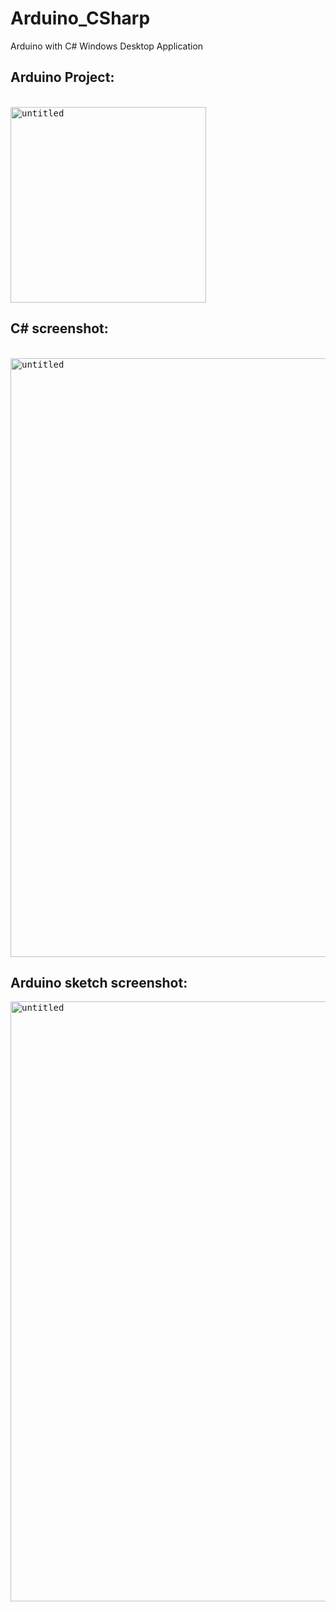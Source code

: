 # Arduino_CSharp
Arduino with C# Windows Desktop Application

<h2>Arduino Project:</h2>
<br>
<kbd>
<img width="313" alt="untitled" src="https://user-images.githubusercontent.com/24265145/34458387-2a26ddf6-edd1-11e7-8d95-c8794e222103.png">
</kbd>

<h2>C# screenshot:</h2>
<br>
<kbd>
<img width="958" alt="untitled" src="https://user-images.githubusercontent.com/24265145/34458354-a9f4a21e-edce-11e7-8586-ea587f0aefbc.png">
</kbd>




<h2>Arduino sketch screenshot:</h2>
<kbd>
<img width="960" alt="untitled" src="https://user-images.githubusercontent.com/24265145/34458368-d6a498b8-edcf-11e7-80b9-28887e885675.png">
</kbd>

